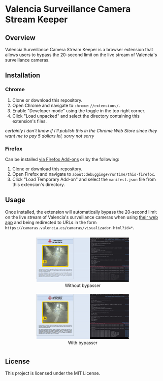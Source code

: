 # Valencia Surveillance Camera Stream Keeper

## Overview

Valencia Surveillance Camera Stream Keeper is a browser extension that allows users to bypass the 20-second limit on the live stream of Valencia's surveillance cameras.

## Installation

### Chrome

1. Clone or download this repository.
2. Open Chrome and navigate to `chrome://extensions/`.
3. Enable "Developer mode" using the toggle in the top right corner.
4. Click "Load unpacked" and select the directory containing this extension's files.

_certainly i don't know if i'll publish this in the Chrome Web Store since they want me to pay 5 dollars lol, sorry not sorry_

### Firefox

Can be installed [via Firefox Add-ons](https://addons.mozilla.org/valencia-cameras-stream-keeper) or by the following:

1. Clone or download this repository.
2. Open Firefox and navigate to `about:debugging#/runtime/this-firefox`.
3. Click "Load Temporary Add-on" and select the `manifest.json` file from this extension's directory.

## Usage

Once installed, the extension will automatically bypass the 20-second limit on the live stream of Valencia's surveillance cameras when using [their web app](https://geoportal.valencia.es/portal/apps/webappviewer/index.html?id=3a302533ea51497f9a2af6b723cc9495) and being redirected to URLs in the form `https://camaras.valencia.es/camaras/visualizador.html?id=*`.

<div align="center">
  <figure style="display: inline-block; margin: 10px;">
    <img src="media/closing.gif" alt="Closing example" width="300">
    <figcaption>Without bypasser</figcaption>
  </figure>
  <figure style="display: inline-block; margin: 10px;">
    <img src="media/bypassing.gif" alt="Bypass example" width="300">
    <figcaption>With bypasser</figcaption>
  </figure>
</div>

## License

This project is licensed under the MIT License.
